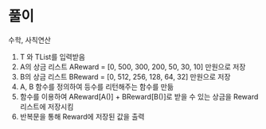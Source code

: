 # 풀이

수학, 사칙연산

1. T 와 TList를 입력받음
2. A의 상금 리스트 AReward = [0, 500, 300, 200, 50, 30, 10] 만원으로 저장
3. B의 상금 리스트 BReward = [0, 512, 256, 128, 64, 32] 만원으로 저장
4. A, B 함수를 정의하여 등수를 리턴해주는 함수를 만듦
5. 함수를 이용하여 AReward[A()] + BReward[B()]로 받을 수 있는 상금을 Reward 리스트에 저장시킴
6. 반복문을 통해 Reward에 저장된 값을 출력